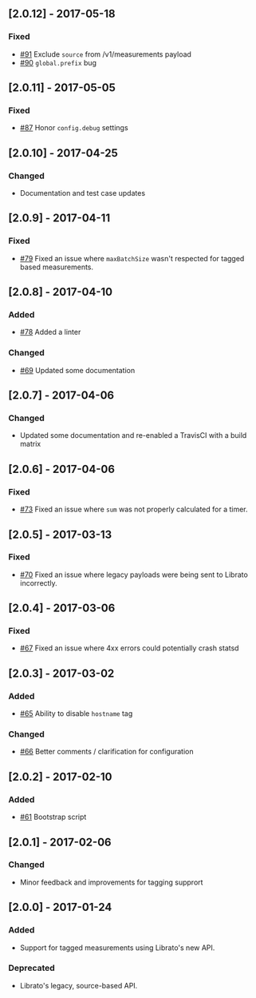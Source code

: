 ## [2.0.12] - 2017-05-18

### Fixed

- [#91](https://github.com/librato/statsd-librato-backend/issues/91) Exclude `source` from /v1/measurements payload
- [#90](https://github.com/librato/statsd-librato-backend/issues/90) `global.prefix` bug

## [2.0.11] - 2017-05-05

### Fixed

- [#87](https://github.com/librato/statsd-librato-backend/issues/87) Honor `config.debug` settings

## [2.0.10] - 2017-04-25

### Changed

- Documentation and test case updates

## [2.0.9] - 2017-04-11

### Fixed
- [#79](https://github.com/librato/statsd-librato-backend/pull/79) Fixed an issue where `maxBatchSize` wasn't respected for tagged based measurements.

## [2.0.8] - 2017-04-10

### Added
- [#78](https://github.com/librato/statsd-librato-backend/pull/78) Added a linter

### Changed

- [#69](https://github.com/librato/statsd-librato-backend/pull/69) Updated some documentation

## [2.0.7] - 2017-04-06

### Changed

- Updated some documentation and re-enabled a TravisCI with a build matrix

## [2.0.6] - 2017-04-06

### Fixed
- [#73](https://github.com/librato/statsd-librato-backend/pull/73) Fixed an issue where `sum` was not properly calculated for a timer.

## [2.0.5] - 2017-03-13

### Fixed
- [#70](https://github.com/librato/statsd-librato-backend/pull/70) Fixed an issue where legacy payloads were being sent to Librato incorrectly.

## [2.0.4] - 2017-03-06

### Fixed
- [#67](https://github.com/librato/statsd-librato-backend/pull/67) Fixed an issue where 4xx errors could potentially crash statsd 

## [2.0.3] - 2017-03-02

### Added
- [#65](https://github.com/librato/statsd-librato-backend/pull/65) Ability to disable `hostname` tag

### Changed
- [#66](https://github.com/librato/statsd-librato-backend/pull/66) Better comments / clarification for configuration

## [2.0.2] - 2017-02-10

### Added
- [#61](https://github.com/librato/statsd-librato-backend/pull/61) Bootstrap script

## [2.0.1] - 2017-02-06

### Changed
- Minor feedback and improvements for tagging supprort

## [2.0.0] - 2017-01-24

### Added
- Support for tagged measurements using Librato's new API.

### Deprecated
- Librato's legacy, source-based API. 
